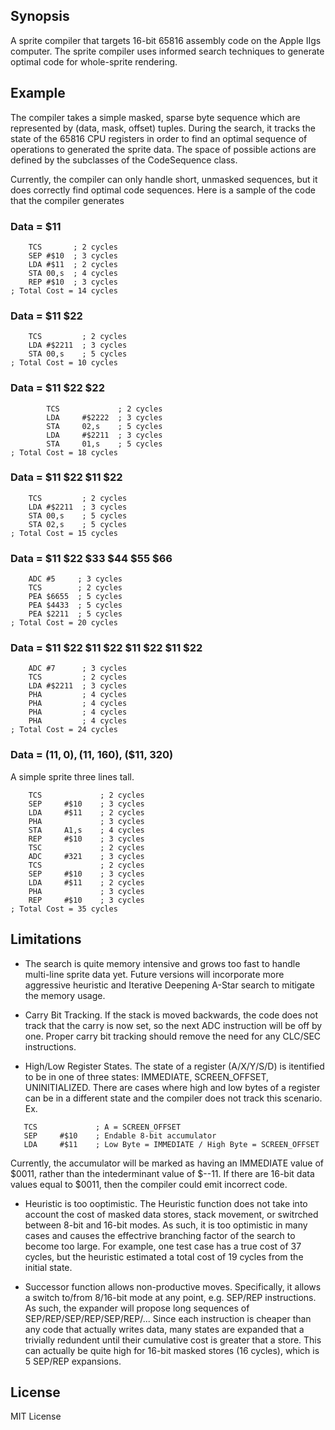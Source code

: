 ## Synopsis

A sprite compiler that targets 16-bit 65816 assembly code on the Apple IIgs computer.  The sprite compiler uses informed search techniques to generate optimal code for whole-sprite rendering.

## Example

The compiler takes a simple masked, sparse byte sequence which are represented by (data, mask, offset) tuples.  During the search, it tracks the state of the 65816 CPU registers in order to find an optimal sequence of operations to generated the sprite data.  The space of possible actions are defined by the subclasses of the CodeSequence class.

Currently, the compiler can only handle short, unmasked sequences, but it does correctly find optimal code sequences.  Here is a sample of the code that the compiler generates 

### Data = $11 ###

```
	TCS       ; 2 cycles
	SEP	#$10  ; 3 cycles
	LDA	#$11  ; 2 cycles
	STA	00,s  ; 4 cycles
	REP	#$10  ; 3 cycles
; Total Cost = 14 cycles
```

### Data = $11 $22 ###

```
	TCS         ; 2 cycles
	LDA	#$2211  ; 3 cycles
	STA	00,s    ; 5 cycles
; Total Cost = 10 cycles
```

### Data = $11 $22 $22

```
        TCS             ; 2 cycles
        LDA     #$2222  ; 3 cycles
        STA     02,s    ; 5 cycles
        LDA     #$2211  ; 3 cycles
        STA     01,s    ; 5 cycles
; Total Cost = 18 cycles
```

### Data = $11 $22 $11 $22 ###

```
	TCS         ; 2 cycles
	LDA	#$2211  ; 3 cycles
	STA	00,s    ; 5 cycles
	STA	02,s    ; 5 cycles
; Total Cost = 15 cycles
```

### Data = $11 $22 $33 $44 $55 $66 ###

```
	ADC	#5     ; 3 cycles
	TCS        ; 2 cycles
	PEA	$6655  ; 5 cycles
	PEA	$4433  ; 5 cycles
	PEA	$2211  ; 5 cycles
; Total Cost = 20 cycles
```

### Data = $11 $22 $11 $22 $11 $22 $11 $22 ###

```
	ADC	#7      ; 3 cycles
	TCS         ; 2 cycles
	LDA	#$2211  ; 3 cycles
	PHA         ; 4 cycles
	PHA         ; 4 cycles
	PHA         ; 4 cycles
	PHA         ; 4 cycles
; Total Cost = 24 cycles
```
### Data = ($11, 0), ($11, 160), ($11, 320) ###

A simple sprite three lines tall.

```
	TCS             ; 2 cycles
	SEP     #$10    ; 3 cycles
	LDA     #$11    ; 2 cycles
	PHA             ; 3 cycles
	STA     A1,s    ; 4 cycles
	REP     #$10    ; 3 cycles
	TSC             ; 2 cycles
	ADC     #321    ; 3 cycles
	TCS             ; 2 cycles
	SEP     #$10    ; 3 cycles
	LDA     #$11    ; 2 cycles
	PHA             ; 3 cycles
	REP     #$10    ; 3 cycles
; Total Cost = 35 cycles

```

## Limitations ##

 * The search is quite memory intensive and grows too fast to handle multi-line sprite data yet.  Future versions will incorporate more aggressive heuristic and Iterative Deepening A-Star search to mitigate the memory usage.

 * Carry Bit Tracking.  If the stack is moved backwards, the code does not track that the carry is now set, so the next ADC instruction will be off by one.  Proper carry bit tracking should remove the need for any CLC/SEC instructions.
 
 * High/Low Register States. The state of a register (A/X/Y/S/D) is itentified to be in one of three states: IMMEDIATE, SCREEN_OFFSET, UNINITIALIZED.  There are cases where high and low bytes of a register can be in a different state and the compiler does not track this scenario. Ex. 
 ```
	TCS             ; A = SCREEN_OFFSET
	SEP     #$10    ; Endable 8-bit accumulator
	LDA     #$11    ; Low Byte = IMMEDIATE / High Byte = SCREEN_OFFSET
```
Currently, the accumulator will be marked as having an IMMEDIATE value of $0011, rather than the intederminant value of $--11.  If there are 16-bit data values equal to $0011, then the compiler could emit incorrect code.

* Heuristic is too ooptimistic.  The Heuristic function does not take into account the cost of masked data stores, stack movement, or switrched between 8-bit and 16-bit modes.  As such, it is too optimistic in many cases and causes the effectrive branching factor of the search to become too large. For example, one test case has a true cost of 37 cycles, but the heuristic estimated a total cost of 19 cycles from the initial state.

* Successor function allows non-productive moves.  Specifically, it allows a switch to/from 8/16-bit mode at any point, e.g. SEP/REP instructions.  As such, the expander will propose long sequences of SEP/REP/SEP/REP/SEP/REP/...  Since each instruction is cheaper than any code that actually writes data, many states are expanded that a trivially redundent until their cumulative cost is greater that a store.  This can actually be quite high for 16-bit masked stores (16 cycles), which is 5 SEP/REP expansions.
## License

MIT License
